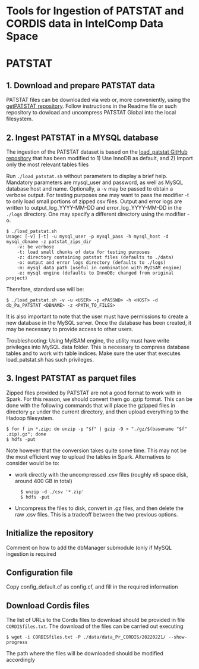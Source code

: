 # Tools for Ingestion of PATSTAT and CORDIS data in IntelComp Data Space

# **PATSTAT**

## **1. Download and prepare PATSTAT data**

PATSTAT files can be downloaded via web or, more conveniently, using the [getPATSTAT repository](https://github.com/IntelCompH2020/getPATSTAT). Follow instructions in the Readme file or such repository to dowload and uncompress PATSTAT Global into the local filesystem.

## **2. Ingest PATSTAT in a MYSQL database**

The ingestion of the PATSTAT dataset is based on the [load_patstat GitHub repository](https://github.com/simonemainardi/load_patstat) that has been modified to 1) Use InnoDB as default, and 2) Import only the most relevant tables files

Run `./load_patstat.sh` without parameters to display a brief help. Mandatory parameters are mysql_user and password, as well as MySQL database host and name. Optionally, a -v may be passed to obtain a verbose output. For testing purposes one may want to pass the modifier -t to only load small portions of zipped csv files. Output and error logs are written to output_log_YYYY-MM-DD and error_log_YYYY-MM-DD in the `./logs` directory. One may specify a different directory using the modifier -o.

    $ ./load_patstat.sh
    Usage: [-v] [-t] -u mysql_user -p mysql_pass -h mysql_host -d mysql_dbname -z patstat_zips_dir
        -v: be verbose
        -t: load small chunks of data for testing purposes
        -z: directory containing patstat files (defaults to ./data)
        -o: output and error logs directory (defaults to ./logs)
        -m: mysql data path (useful in combination with MyISAM engine)
        -e: mysql engine (defaults to InnoDB; changed from original project)

Therefore, standard use will be:

    $ ./load_patstat.sh -v -u <USER> -p <PASSWD> -h <HOST> -d db_Pa_PATSTAT <DBNAME> -z <PATH_TO_FILES> 
    
It is also important to note that the user must have permissions to create a new database in the MySQL server. Once the database has been created, it may be necessary to provide access to other users.

Troubleshooting: Using MyISAM engine, the utility must have write privileges into MySQL data folder. This is necessary to compress database tables and to work with table indices. Make sure the user that executes load_patstat.sh has such privileges.

## **3. Ingest PATSTAT as parquet files**

Zipped files provided by PATSTAT are not a good format to work with in Spark. For this reason, we should convert them go .gzip format. This can be done with the following commands that will place the gzipped files in directory `gz` under the current directory, and then upload everything to the Hadoop filesystem.

    $ for f in *.zip; do unzip -p "$f" | gzip -9 > "./gz/$(basename "$f" .zip).gz"; done
    $ hdfs -put 

Note however that the conversion takes quite some time. This may not be the most efficient way to upload the tables in Spark. Alternatives to consider would be to:

- work directly with the uncompressed .csv files (roughly x6 space disk, around 400 GB in total) 

        $ unzip -d ./csv '*.zip'
        $ hdfs -put 

- Uncompress the files to disk, convert in .gz files, and then delete the raw .csv files. This is a tradeoff between the two previous options.



## Initialize the repository

Comment on how to add the dbManager submodule (only if MySQL ingestion is required

## Configuration file

Copy config_default.cf as config.cf, and fill in the required information

## Download Cordis files

The list of URLs to the Cordis files to download should be provided in file `CORDISfiles.txt`. The download of the files can be carried out executing

```$ wget -i CORDISfiles.txt -P ./data/data_Pr_CORDIS/20220221/ --show-progress```

The path where the files will be downloaded should be modified accordingly

